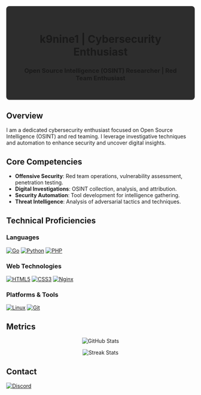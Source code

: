 <div align="center" style="background-color: #2d2d2d; padding: 2rem; border-radius: 8px;">

# k9nine1 | Cybersecurity Enthusiast

<h3>Open Source Intelligence (OSINT) Researcher | Red Team Enthusiast</h3>

</div>

## Overview

I am a dedicated cybersecurity enthusiast focused on Open Source Intelligence (OSINT) and red teaming. I leverage investigative techniques and automation to enhance security and uncover digital insights.

## Core Competencies

- **Offensive Security**: Red team operations, vulnerability assessment, penetration testing.
- **Digital Investigations**: OSINT collection, analysis, and attribution.
- **Security Automation**: Tool development for intelligence gathering.
- **Threat Intelligence**: Analysis of adversarial tactics and techniques.

## Technical Proficiencies

### Languages
[![Go](https://img.shields.io/badge/Go-00ADD8?logo=go&logoColor=white)](https://golang.org/)
[![Python](https://img.shields.io/badge/Python-3776AB?logo=python&logoColor=white)](https://www.python.org/)
[![PHP](https://img.shields.io/badge/PHP-777BB4?logo=php&logoColor=white)](https://www.php.net/)

### Web Technologies
[![HTML5](https://img.shields.io/badge/HTML5-E34F26?logo=html5&logoColor=white)](https://www.w3.org/html/)
[![CSS3](https://img.shields.io/badge/CSS3-1572B6?logo=css3&logoColor=white)](https://www.w3.org/Style/CSS/)
[![Nginx](https://img.shields.io/badge/Nginx-009639?logo=nginx&logoColor=white)](https://www.nginx.com/)

### Platforms & Tools
[![Linux](https://img.shields.io/badge/Linux-FCC624?logo=linux&logoColor=black)](https://www.linux.org/)
[![Git](https://img.shields.io/badge/Git-F05033?logo=git&logoColor=white)](https://git-scm.com/)

## Metrics

<div align="center">

![GitHub Stats](https://github-readme-stats.vercel.app/api?username=k9nine1&show_icons=true&theme=dark&bg_color=2d2d2d&hide_border=true)

![Streak Stats](https://github-readme-streak-stats.herokuapp.com/?user=k9nine1&theme=dark&background=2d2d2d&hide_border=true)

</div>

## Contact

[![Discord](https://img.shields.io/badge/Discord-5865F2?logo=discord&logoColor=white)](https://discord.com/users/1285935589669208139)
